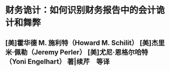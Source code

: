 # 财务诡计：如何识别财务报告中的会计诡计和舞弊

## [美]霍华德 M. 施利特（Howard M. Schilit） [美]杰里米·佩勒（Jeremy Perler） [美]尤尼·恩格尔哈特（Yoni Engelhart） 著|续芹　等译




